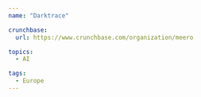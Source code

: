 ```yaml
---
name: "Darktrace"

crunchbase:
  url: https://www.crunchbase.com/organization/meero

topics:
  - AI

tags:
  - Europe
---
```


